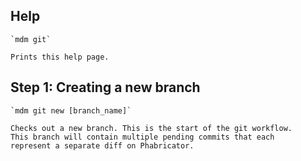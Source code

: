 ## Help

    `mdm git`

    Prints this help page.

## Step 1: Creating a new branch

    `mdm git new [branch_name]`

    Checks out a new branch. This is the start of the git workflow.
    This branch will contain multiple pending commits that each
    represent a separate diff on Phabricator.
